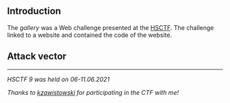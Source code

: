 ## Introduction
The _gallery_ was a Web challenge presented at the [HSCTF](https://ctf.hsctf.com/). The challenge linked to a website and contained the code of the website.



## Attack vector


---
_HSCTF 9 was held on 06-11.06.2021_

_Thanks to [kzawistowski](https://github.com/kzawistowski) for participating in the CTF with me!_
